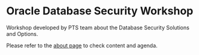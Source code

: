 # Oracle Database Security Workshop

Workshop developed by PTS team about the Database Security Solutions and Options.

Please refer to the 
[about page](./about-the-workshop/content.md "about page") to check content and agenda.
